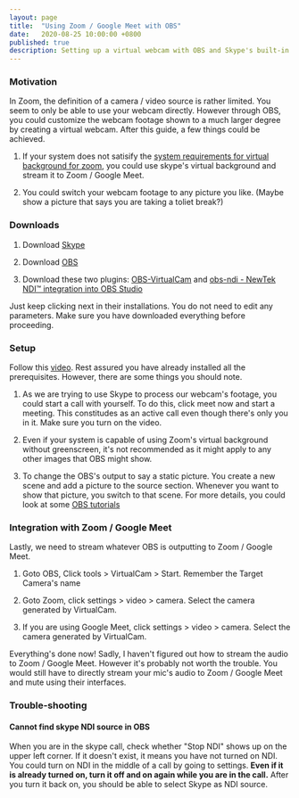 ```yaml
---
layout: page
title:  "Using Zoom / Google Meet with OBS"
date:   2020-08-25 10:00:00 +0800
published: true
description: Setting up a virtual webcam with OBS and Skype's built-in background filtering
---
```


### Motivation

In Zoom, the definition of a camera / video source is rather limited. You seem to only be able to use your webcam directly. However through OBS, you could customize the webcam footage shown to a much larger degree by creating a virtual webcam. After this guide, a few things could be achieved.

1. If your system does not satisify the [system requirements for virtual background for zoom](https://support.zoom.us/hc/en-us/articles/360043484511), you could use skype's virtual background and stream it to Zoom / Google Meet. 

2. You could switch your webcam footage to any picture you like. (Maybe show a picture that says you are taking a toliet break?)

### Downloads

1. Download [Skype](https://www.skype.com/en/get-skype/)

2. Download [OBS](https://obsproject.com/)

3. Download these two plugins: [OBS-VirtualCam](https://obsproject.com/forum/resources/obs-virtualcam.949/) and [obs-ndi - NewTek NDI™ integration into OBS Studio](https://obsproject.com/forum/resources/obs-ndi-newtek-ndi%E2%84%A2-integration-into-obs-studio.528/)

Just keep clicking next in their installations. You do not need to edit any parameters. Make sure you have downloaded everything before proceeding. 

### Setup

Follow this [video](https://www.youtube.com/watch?v=QPg5IfqAkAI). Rest assured you have already installed all the prerequisites. However, there are some things you should note.

1. As we are trying to use Skype to process our webcam's footage, you could start a call with yourself. To do this, click meet now and start a meeting. This constitudes as an active call even though there's only you in it. Make sure you turn on the video.

2. Even if your system is capable of using Zoom's virtual background without greenscreen, it's not recommended as it might apply to any other images that OBS might show. 

3. To change the OBS's output to say a static picture. You create a new scene and add a picture to the source section. Whenever you want to show that picture, you switch to that scene. For more details, you could look at some [OBS tutorials](https://www.youtube.com/watch?v=DTk99mHDX_I)

### Integration with Zoom / Google Meet

Lastly, we need to stream whatever OBS is outputting to Zoom / Google Meet.

1. Goto OBS, Click tools > VirtualCam > Start. Remember the Target Camera's name

2. Goto Zoom, click settings > video > camera. Select the camera generated by VirtualCam. 

3. If you are using Google Meet, click settings > video > camera. Select the camera generated by VirtualCam. 

Everything's done now! Sadly, I haven't figured out how to stream the audio to Zoom / Google Meet. However it's probably not worth the trouble. You would still have to directly stream your mic's audio to Zoom / Google Meet and mute using their interfaces. 

### Trouble-shooting

#### Cannot find skype NDI source in OBS

When you are in the skype call, check whether "Stop NDI" shows up on the upper left corner. If it doesn't exist, it means you have not turned on NDI. You could turn on NDI in the middle of a call by going to settings. **Even if it is already turned on, turn it off and on again while you are in the call.** After you turn it back on, you should be able to select Skype as NDI source.


